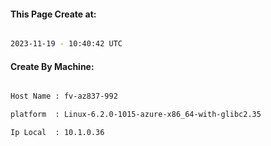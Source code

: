 
   
#### This Page Create at:

```bash

2023-11-19 - 10:40:42 UTC

```

#### Create By Machine:

```bash

Host Name : fv-az837-992

platform  : Linux-6.2.0-1015-azure-x86_64-with-glibc2.35

Ip Local  : 10.1.0.36

```

